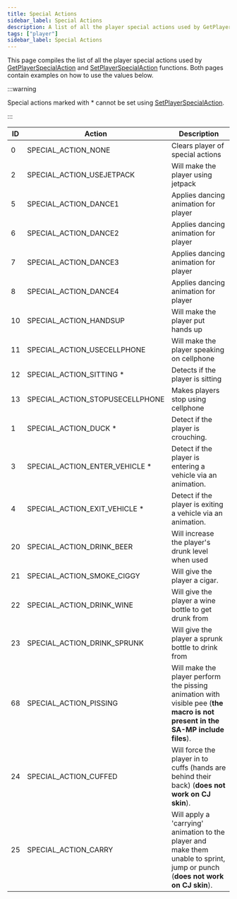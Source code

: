 ```yaml
---
title: Special Actions
sidebar_label: Special Actions
description: A list of all the player special actions used by GetPlayerSpecialAction and SetPlayerSpecialAction functions.
tags: ["player"]
sidebar_label: Special Actions
---
```


This page compiles the list of all the player special actions used by [GetPlayerSpecialAction](../functions/GetPlayerSpecialAction) and [SetPlayerSpecialAction](../functions/SetPlayerSpecialAction) functions. Both pages contain examples on how to use the values below.

:::warning

Special actions marked with \* cannot be set using [SetPlayerSpecialAction](../functions/SetPlayerSpecialAction).

:::

| ID  | Action                          | Description                                     |
| --- | ------------------------------- | ----------------------------------------------- |
| 0   | SPECIAL_ACTION_NONE             | Clears player of special actions                |
| 2   | SPECIAL_ACTION_USEJETPACK       | Will make the player using jetpack              |
| 5   | SPECIAL_ACTION_DANCE1           | Applies dancing animation for player            |
| 6   | SPECIAL_ACTION_DANCE2           | Applies dancing animation for player            |
| 7   | SPECIAL_ACTION_DANCE3           | Applies dancing animation for player            |
| 8   | SPECIAL_ACTION_DANCE4           | Applies dancing animation for player            |
| 10  | SPECIAL_ACTION_HANDSUP          | Will make the player put hands up               |
| 11  | SPECIAL_ACTION_USECELLPHONE     | Will make the player speaking on cellphone      |
| 12  | SPECIAL_ACTION_SITTING \*       | Detects if the player is sitting                |
| 13  | SPECIAL_ACTION_STOPUSECELLPHONE | Makes players stop using cellphone              |
| 1   | SPECIAL_ACTION_DUCK \*          | Detect if the player is crouching.                                        |
| 3   | SPECIAL_ACTION_ENTER_VEHICLE \* | Detect if the player is entering a vehicle via an animation.              |
| 4   | SPECIAL_ACTION_EXIT_VEHICLE \*  | Detect if the player is exiting a vehicle via an animation.               |
| 20  | SPECIAL_ACTION_DRINK_BEER       | Will increase the player's drunk level when used                          |
| 21  | SPECIAL_ACTION_SMOKE_CIGGY      | Will give the player a cigar.                                             |
| 22  | SPECIAL_ACTION_DRINK_WINE       | Will give the player a wine bottle to get drunk from                      |
| 23  | SPECIAL_ACTION_DRINK_SPRUNK     | Will give the player a sprunk bottle to drink from                        |
| 68  | SPECIAL_ACTION_PISSING          | Will make the player perform the pissing animation with visible pee (**the macro is not present in the SA-MP include files**). |
| 24  | SPECIAL_ACTION_CUFFED | Will force the player in to cuffs (hands are behind their back) (**does not work on CJ skin**). |
| 25  | SPECIAL_ACTION_CARRY | Will apply a 'carrying' animation to the player and make them unable to sprint, jump or punch (**does not work on CJ skin**). |
